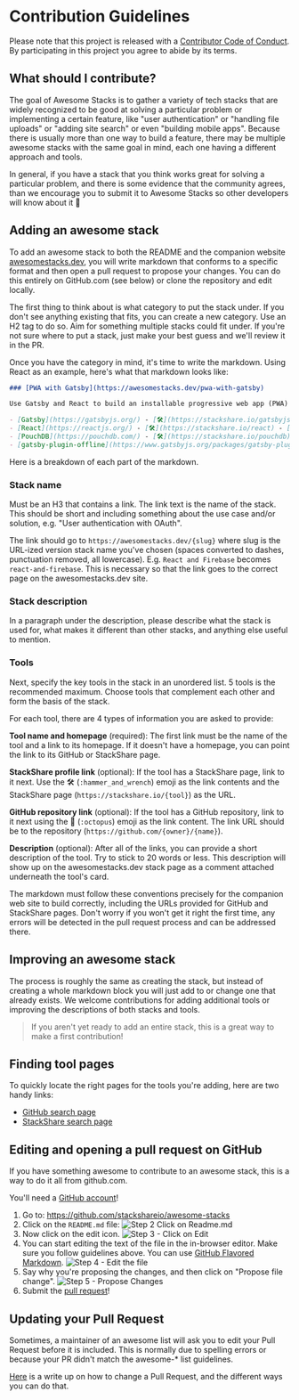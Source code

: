 # Contribution Guidelines

Please note that this project is released with a [Contributor Code of Conduct](CODE-OF-CONDUCT.md). By participating in this project you agree to abide by its terms.

## What should I contribute?

The goal of Awesome Stacks is to gather a variety of tech stacks that are widely recognized to be good at solving a particular problem or implementing a certain feature, like "user authentication" or "handling file uploads" or "adding site search" or even "building mobile apps". Because there is usually more than one way to build a feature, there may be multiple awesome stacks with the same goal in mind, each one having a different approach and tools.

In general, if you have a stack that you think works great for solving a particular problem, and there is some evidence that the community agrees, than we encourage you to submit it to Awesome Stacks so other developers will know about it 🤘

## Adding an awesome stack

To add an awesome stack to both the README and the companion website [awesomestacks.dev](https://awesomestacks.dev/), you will write markdown that conforms to a specific format and then open a pull request to propose your changes. You can do this entirely on GitHub.com (see below) or clone the repository and edit locally.

The first thing to think about is what category to put the stack under. If you don't see anything existing that fits, you can create a new category. Use an H2 tag to do so. Aim for something multiple stacks could fit under. If you're not sure where to put a stack, just make your best guess and we'll review it in the PR.

Once you have the category in mind, it's time to write the markdown. Using React as an example, here's what that markdown looks like:

```markdown
### [PWA with Gatsby](https://awesomestacks.dev/pwa-with-gatsby)

Use Gatsby and React to build an installable progressive web app (PWA) that saves state and works offline.

- [Gatsby](https://gatsbyjs.org/) - [🛠](https://stackshare.io/gatsbyjs) - [🐙](https://github.com/gatsbyjs/gatsby) - Gatsby is a blazing fast modern site generator for React.
- [React](https://reactjs.org/) - [🛠](https://stackshare.io/react) - [🐙](https://github.com/facebook/react) - React makes it painless to create interactive UIs.
- [PouchDB](https://pouchdb.com/) - [🛠️](https://stackshare.io/pouchdb) - [🐙](https://github.com/pouchdb/pouchdb) - Open-source database that runs within the browser
- [gatsby-plugin-offline](https://www.gatsbyjs.org/packages/gatsby-plugin-offline/) -  Creates a service worker for the site and loads the service worker into the client.
```

Here is a breakdown of each part of the markdown.

### Stack name

Must be an H3 that contains a link. The link text is the name of the stack. This should be short and including something about the use case and/or solution, e.g. "User authentication with OAuth".

The link should go to `https://awesomestacks.dev/{slug}` where slug is the URL-ized version stack name you've chosen (spaces converted to dashes, punctuation removed, all lowercase). E.g. `React and Firebase` becomes `react-and-firebase`. This is necessary so that the link goes to the correct page on the awesomestacks.dev site.

### Stack description

In a paragraph under the description, please describe what the stack is used for, what makes it different than other stacks, and anything else useful to mention.

### Tools

Next, specify the key tools in the stack in an unordered list. 5 tools is the recommended maximum. Choose tools that complement each other and form the basis of the stack.

For each tool, there are 4 types of information you are asked to provide:

**Tool name and homepage** (required): The first link must be the name of the tool and a link to its homepage. If it doesn't have a homepage, you can point the link to its GitHub or StackShare page.

**StackShare profile link** (optional): If the tool has a StackShare page, link to it next. Use the 🛠️ (`:hammer_and_wrench`) emoji as the link contents and the StackShare page (`https://stackshare.io/{tool}`) as the URL.

**GitHub repository link** (optional): If the tool has a GitHub repository, link to it next using the 🐙 (`:octopus`) emoji as the link content. The link URL should be to the repository (`https://github.com/{owner}/{name}`).

**Description** (optional): After all of the links, you can provide a short description of the tool. Try to stick to 20 words or less. This description will show up on the awesomestacks.dev stack page as a comment attached underneath the tool's card.

The markdown must follow these conventions precisely for the companion web site to build correctly, including the URLs provided for GitHub and StackShare pages. Don't worry if you won't get it right the first time, any errors will be detected in the pull request process and can be addressed there.

## Improving an awesome stack

The process is roughly the same as creating the stack, but instead of creating a whole markdown block you will just add to or change one that already exists. We welcome contributions for adding additional tools or improving the descriptions of both stacks and tools.

> If you aren't yet ready to add an entire stack, this is a great way to make a first contribution!

## Finding tool pages

To quickly locate the right pages for the tools you're adding, here are two handy links:

- [GitHub search page](https://github.com/search)
- [StackShare search page](https://stackshare.io/search)

## Editing and opening a pull request on GitHub

If you have something awesome to contribute to an awesome stack, this is a way to do it all from github.com.

You'll need a [GitHub account](https://github.com/join)!

1. Go to: https://github.com/stackshareio/awesome-stacks
2. Click on the `README.md` file: ![Step 2 Click on Readme.md](https://cloud.githubusercontent.com/assets/170270/9402920/53a7e3ea-480c-11e5-9d81-aecf64be55eb.png)
3. Now click on the edit icon. ![Step 3 - Click on Edit](https://cloud.githubusercontent.com/assets/170270/9402927/6506af22-480c-11e5-8c18-7ea823530099.png)
4. You can start editing the text of the file in the in-browser editor. Make sure you follow guidelines above. You can use [GitHub Flavored Markdown](https://help.github.com/articles/github-flavored-markdown/). ![Step 4 - Edit the file](https://cloud.githubusercontent.com/assets/170270/9402932/7301c3a0-480c-11e5-81f5-7e343b71674f.png)
5. Say why you're proposing the changes, and then click on "Propose file change". ![Step 5 - Propose Changes](https://cloud.githubusercontent.com/assets/170270/9402937/7dd0652a-480c-11e5-9138-bd14244593d5.png)
6. Submit the [pull request](https://help.github.com/articles/using-pull-requests/)!

## Updating your Pull Request

Sometimes, a maintainer of an awesome list will ask you to edit your Pull Request before it is included. This is normally due to spelling errors or because your PR didn't match the awesome-* list guidelines.

[Here](https://github.com/RichardLitt/knowledge/blob/master/github/amending-a-commit-guide.md) is a write up on how to change a Pull Request, and the different ways you can do that.
